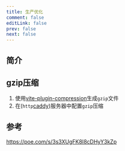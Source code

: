 ```yaml
---
title: 生产优化
comment: false
editLink: false
prev: false
next: false
---
```


## 简介

## gzip压缩

1. 使用[vite-plugin-compression](./插件/vite-plugin-compression.md)生成`gzip`文件
2. 在(`http`[caddy](/Tools/Http%20Server/Caddy/gzip.md))服务器中配置`gzip`压缩

## 参考

https://poe.com/s/3s3XUgFK8I8cDHyY3kZp
